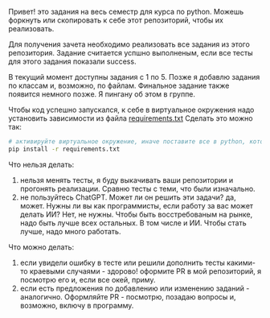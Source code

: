 Привет! это задания на весь семестр для курса по python.
Можешь форкнуть или скопировать к себе этот репозиторий, чтобы их реализовать.

Для получения зачета необходимо реализовать все задания из этого репозитория.
Задание считается успшно выполненым, если все тесты для этого задания показали success.

В текущий момент доступны задания с 1 по 5. Позже я добавлю задания по классам и, возможно, по файлам. 
Финальное задание также появится немного позже. Я пингану об этом в группе.

Чтобы код успешно запускался, к себе в виртуальное окружения надо установить зависимости из файла [requirements.txt](requirements.txt)
Сделать это можно так:
```bash
# активируйте виртуальное окружение, иначе поставите все в python, который у вас в PATH прописан.
pip install -r requirements.txt
```

Что нельзя делать:
1) нельзя менять тесты, я буду выкачивать ваши репозитории и прогонять реализации. Сравню тесты с теми, что были изначально.
2) не пользуйтесь ChatGPT. Может ли он решить эти задачи? да, может. Нужны ли вы как программисты, если работу за вас может делать ИИ? Нет, не нужны. Чтобы быть восстребованым на рынке, надо быть лучше всех остальных. В том числе и ИИ. Чтобы стать лучше, надо много работать.

Что можно делать:
1) если увидели ошибку в тесте или решили дополнить тесты какими-то краевыми случаями - здорово! оформите PR в мой репозиторий, я посмотрю его и, если все окей, приму.
2) если есть предложения по добавлению или изменению заданий - аналогично. Оформляйте PR - посмотрю, позадаю вопросы и, возможно, включу в программу.